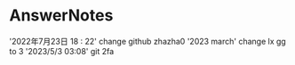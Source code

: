 # AnswerNotes

'2022年7月23日 18 : 22' change github zhazha0
'2023 march' change lx gg to 3
'2023/5/3 03:08' git 2fa
